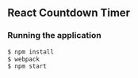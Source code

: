 ## React Countdown Timer

### Running the application

```sh
$ npm install
$ webpack
$ npm start
```
